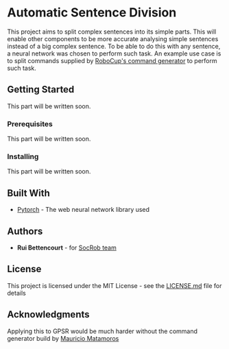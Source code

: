# Automatic Sentence Division

This project aims to split complex sentences into its simple parts. This will enable other components to be more accurate analysing simple sentences instead of a big complex sentence. To be able to do this with any sentence, a neural network was chosen to perform such task. An example use case is to split commands supplied by [RoboCup's command generator](https://github.com/kyordhel/GPSRCmdGen) to perform such task.

## Getting Started

This part will be written soon.

### Prerequisites

This part will be written soon.


### Installing

This part will be written soon.


## Built With

* [Pytorch](https://pytorch.org/) - The web neural network library used


## Authors

* **Rui Bettencourt** - for [SocRob team](https://irsgroup.isr.tecnico.ulisboa.pt/projects/socrob-home/)


## License

This project is licensed under the MIT License - see the [LICENSE.md](LICENSE.md) file for details

## Acknowledgments

Applying this to GPSR would be much harder without the command generator build by [Mauricio Matamoros](https://github.com/kyordhel?tab=overview&from=2014-12-01&to=2014-12-31)
